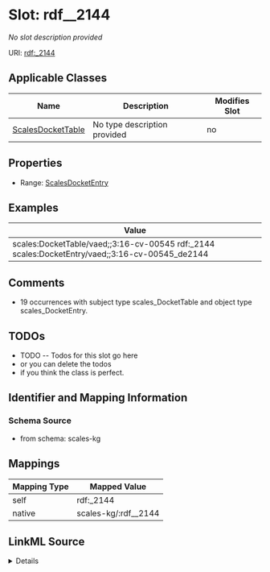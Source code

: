 

# Slot: rdf__2144


_No slot description provided_





URI: [rdf:_2144](http://www.w3.org/1999/02/22-rdf-syntax-ns#_2144)



<!-- no inheritance hierarchy -->





## Applicable Classes

| Name | Description | Modifies Slot |
| --- | --- | --- |
| [ScalesDocketTable](../classes/ScalesDocketTable.md) | No type description provided |  no  |







## Properties

* Range: [ScalesDocketEntry](../classes/ScalesDocketEntry.md)






## Examples

| Value |
| --- |
| scales:DocketTable/vaed;;3:16-cv-00545 rdf:_2144 scales:DocketEntry/vaed;;3:16-cv-00545_de2144 |

## Comments

* 19 occurrences with subject type scales_DocketTable and object type scales_DocketEntry.

## TODOs

* TODO -- Todos for this slot go here
* or you can delete the todos
* if you think the class is perfect.

## Identifier and Mapping Information







### Schema Source


* from schema: scales-kg




## Mappings

| Mapping Type | Mapped Value |
| ---  | ---  |
| self | rdf:_2144 |
| native | scales-kg/:rdf__2144 |




## LinkML Source

<details>
```yaml
name: rdf__2144
description: No slot description provided
todos:
- TODO -- Todos for this slot go here
- or you can delete the todos
- if you think the class is perfect.
comments:
- 19 occurrences with subject type scales_DocketTable and object type scales_DocketEntry.
examples:
- value: scales:DocketTable/vaed;;3:16-cv-00545 rdf:_2144 scales:DocketEntry/vaed;;3:16-cv-00545_de2144
from_schema: scales-kg
rank: 1000
slot_uri: rdf:_2144
alias: rdf__2144
domain_of:
- scales_DocketTable
range: scales_DocketEntry

```
</details>